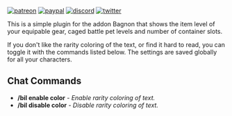 [![patreon](https://www.goldpawsstuff.com/shared/img/common/pa-button.png)](https://www.patreon.com/goldpawsstuff)
[![paypal](https://www.goldpawsstuff.com/shared/img/common/pp-button.png)](https://www.paypal.me/goldpawsstuff)
[![discord](https://www.goldpawsstuff.com/shared/img/common/dd-button.png)](https://discord.gg/MUSfWXd)
[![twitter](https://www.goldpawsstuff.com/shared/img/common/tw-button.png)](https://twitter.com/GoldpawsStuff)

This is a simple plugin for the addon Bagnon that shows the item level of your equipable gear, caged battle pet levels and number of container slots.

If you don't like the rarity coloring of the text, or find it hard to read, you can toggle it with the commands listed below. The settings are saved globally for all your characters.

## **Chat Commands**
* **/bil enable color** _- Enable rarity coloring of text._
* **/bil disable color** _- Disable rarity coloring of text._
